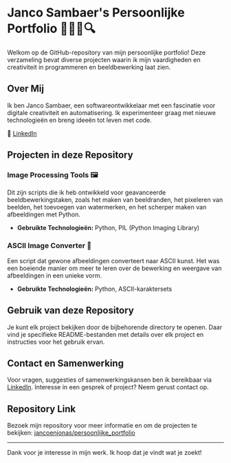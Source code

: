 # Janco Sambaer's Persoonlijke Portfolio 👨‍💻🎨🔍

Welkom op de GitHub-repository van mijn persoonlijke portfolio! Deze verzameling bevat diverse projecten waarin ik mijn vaardigheden en creativiteit in programmeren en beeldbewerking laat zien.

## Over Mij

Ik ben Janco Sambaer, een softwareontwikkelaar met een fascinatie voor digitale creativiteit en automatisering. Ik experimenteer graag met nieuwe technologieën en breng ideeën tot leven met code.

🔗 [LinkedIn](https://www.linkedin.com/in/janco-sambaer/)

## Projecten in deze Repository

### Image Processing Tools 🖼️

Dit zijn scripts die ik heb ontwikkeld voor geavanceerde beeldbewerkingstaken, zoals het maken van beeldranden, het pixeleren van beelden, het toevoegen van watermerken, en het scherper maken van afbeeldingen met Python.

- **Gebruikte Technologieën:** Python, PIL (Python Imaging Library)

### ASCII Image Converter 📜

Een script dat gewone afbeeldingen converteert naar ASCII kunst. Het was een boeiende manier om meer te leren over de bewerking en weergave van afbeeldingen in een unieke vorm.

- **Gebruikte Technologieën:** Python, ASCII-karaktersets

## Gebruik van deze Repository

Je kunt elk project bekijken door de bijbehorende directory te openen. Daar vind je specifieke README-bestanden met details over elk project en instructies voor het gebruik ervan.

## Contact en Samenwerking

Voor vragen, suggesties of samenwerkingskansen ben ik bereikbaar via [LinkedIn](https://www.linkedin.com/in/janco-sambaer/). Interesse in een gesprek of project? Neem gerust contact op.

## Repository Link

Bezoek mijn repository voor meer informatie en om de projecten te bekijken: [jancoenjonas/persoonlijke_portfolio](https://github.com/jancoenjonas/persoonlijke_portfolio)

---

Dank voor je interesse in mijn werk. Ik hoop dat je vindt wat je zoekt!
